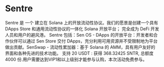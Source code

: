 # Sentre

Sentre 是
一个
建立在
Solana 上的开放流动性协议。我们的愿景是创建一个具有 DApps Store 和通用流动性协议的一体化 Solana 开放平台； 完全成为 DeFi 开发人员和用户的避风港。 Sentre 包括：Sen OS - DApps 的开放平台：开发者和合作伙伴可以通过 Sen Store 交付 DApps，充分利用可用资源并不受限制地为平台做出贡献。SenSwap - 流动性累加器：基于 Solana 的 AMM，具有用户友好的界面和各种先进的技术功能。
支持 20 USDT : 获得 368.32425 SNTR, 总额度 4000 份.用户需要达到VIP1和以上级别才能参与认购，本次活动免费参与。
